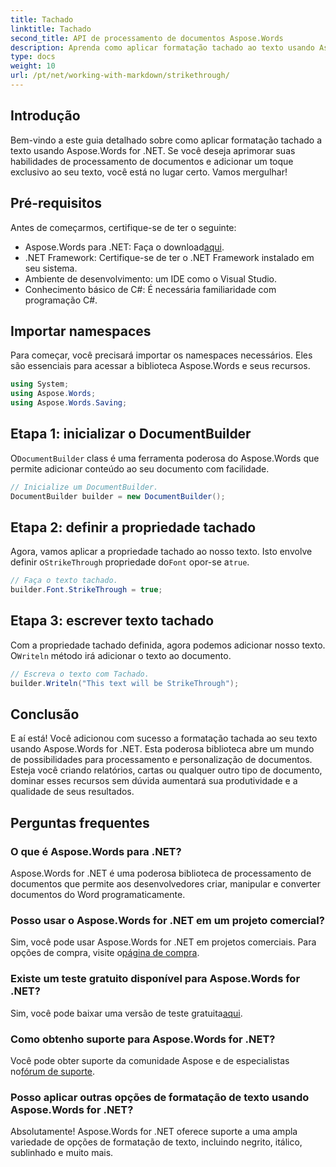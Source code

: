 ```yaml
---
title: Tachado
linktitle: Tachado
second_title: API de processamento de documentos Aspose.Words
description: Aprenda como aplicar formatação tachado ao texto usando Aspose.Words for .NET com nosso guia passo a passo. Aprimore suas habilidades de processamento de documentos.
type: docs
weight: 10
url: /pt/net/working-with-markdown/strikethrough/
---
```

## Introdução

Bem-vindo a este guia detalhado sobre como aplicar formatação tachado a texto usando Aspose.Words for .NET. Se você deseja aprimorar suas habilidades de processamento de documentos e adicionar um toque exclusivo ao seu texto, você está no lugar certo. Vamos mergulhar!

## Pré-requisitos

Antes de começarmos, certifique-se de ter o seguinte:

-  Aspose.Words para .NET: Faça o download[aqui](https://releases.aspose.com/words/net/).
- .NET Framework: Certifique-se de ter o .NET Framework instalado em seu sistema.
- Ambiente de desenvolvimento: um IDE como o Visual Studio.
- Conhecimento básico de C#: É necessária familiaridade com programação C#.

## Importar namespaces

Para começar, você precisará importar os namespaces necessários. Eles são essenciais para acessar a biblioteca Aspose.Words e seus recursos.

```csharp
using System;
using Aspose.Words;
using Aspose.Words.Saving;
```

## Etapa 1: inicializar o DocumentBuilder

 O`DocumentBuilder` class é uma ferramenta poderosa do Aspose.Words que permite adicionar conteúdo ao seu documento com facilidade.

```csharp
// Inicialize um DocumentBuilder.
DocumentBuilder builder = new DocumentBuilder();
```

## Etapa 2: definir a propriedade tachado

Agora, vamos aplicar a propriedade tachado ao nosso texto. Isto envolve definir o`StrikeThrough` propriedade do`Font` opor-se a`true`.

```csharp
// Faça o texto tachado.
builder.Font.StrikeThrough = true;
```

## Etapa 3: escrever texto tachado

 Com a propriedade tachado definida, agora podemos adicionar nosso texto. O`Writeln` método irá adicionar o texto ao documento.

```csharp
// Escreva o texto com Tachado.
builder.Writeln("This text will be StrikeThrough");
```

## Conclusão

E aí está! Você adicionou com sucesso a formatação tachada ao seu texto usando Aspose.Words for .NET. Esta poderosa biblioteca abre um mundo de possibilidades para processamento e personalização de documentos. Esteja você criando relatórios, cartas ou qualquer outro tipo de documento, dominar esses recursos sem dúvida aumentará sua produtividade e a qualidade de seus resultados.

## Perguntas frequentes

### O que é Aspose.Words para .NET?
Aspose.Words for .NET é uma poderosa biblioteca de processamento de documentos que permite aos desenvolvedores criar, manipular e converter documentos do Word programaticamente.

### Posso usar o Aspose.Words for .NET em um projeto comercial?
 Sim, você pode usar Aspose.Words for .NET em projetos comerciais. Para opções de compra, visite o[página de compra](https://purchase.aspose.com/buy).

### Existe um teste gratuito disponível para Aspose.Words for .NET?
 Sim, você pode baixar uma versão de teste gratuita[aqui](https://releases.aspose.com/).

### Como obtenho suporte para Aspose.Words for .NET?
Você pode obter suporte da comunidade Aspose e de especialistas no[fórum de suporte](https://forum.aspose.com/c/words/8).

### Posso aplicar outras opções de formatação de texto usando Aspose.Words for .NET?
Absolutamente! Aspose.Words for .NET oferece suporte a uma ampla variedade de opções de formatação de texto, incluindo negrito, itálico, sublinhado e muito mais.